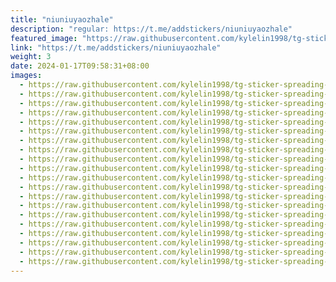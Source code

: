 ```yaml
---
title: "niuniuyaozhale"
description: "regular: https://t.me/addstickers/niuniuyaozhale"
featured_image: "https://raw.githubusercontent.com/kylelin1998/tg-sticker-spreading-worldwide-images/main/img/c351c719-b15e-4d6a-abf0-e4700445ff3e.jpg"
link: "https://t.me/addstickers/niuniuyaozhale"
weight: 3
date: 2024-01-17T09:58:31+08:00
images:
  - https://raw.githubusercontent.com/kylelin1998/tg-sticker-spreading-worldwide-images/main/img/c351c719-b15e-4d6a-abf0-e4700445ff3e.jpg
  - https://raw.githubusercontent.com/kylelin1998/tg-sticker-spreading-worldwide-images/main/img/4aa384d0-c160-4f00-ae07-34017e74224e.jpg
  - https://raw.githubusercontent.com/kylelin1998/tg-sticker-spreading-worldwide-images/main/img/8ed19941-0a63-4b62-9896-1556776d937f.jpg
  - https://raw.githubusercontent.com/kylelin1998/tg-sticker-spreading-worldwide-images/main/img/0c372d16-25de-4954-aaf0-77e9c1164355.jpg
  - https://raw.githubusercontent.com/kylelin1998/tg-sticker-spreading-worldwide-images/main/img/3fc9fe90-a8a4-4047-9c21-691f9d5ab8e5.jpg
  - https://raw.githubusercontent.com/kylelin1998/tg-sticker-spreading-worldwide-images/main/img/11b3d35d-07ed-4dbc-963f-e915118c0774.jpg
  - https://raw.githubusercontent.com/kylelin1998/tg-sticker-spreading-worldwide-images/main/img/ce37dd47-14fc-43bc-b812-45c6dae08ffb.jpg
  - https://raw.githubusercontent.com/kylelin1998/tg-sticker-spreading-worldwide-images/main/img/6f4ffc52-5aac-4e37-9f1a-8bb7b51b5904.jpg
  - https://raw.githubusercontent.com/kylelin1998/tg-sticker-spreading-worldwide-images/main/img/e5a5d90b-f71a-4f4f-8b61-7295be5ce477.jpg
  - https://raw.githubusercontent.com/kylelin1998/tg-sticker-spreading-worldwide-images/main/img/fc776d60-1b67-4e69-96b6-329dda74df7d.jpg
  - https://raw.githubusercontent.com/kylelin1998/tg-sticker-spreading-worldwide-images/main/img/8609c108-adca-43fc-b43f-0b34151030e1.jpg
  - https://raw.githubusercontent.com/kylelin1998/tg-sticker-spreading-worldwide-images/main/img/5efbd82f-a17e-4e17-87ff-5d2414dc1a1b.jpg
  - https://raw.githubusercontent.com/kylelin1998/tg-sticker-spreading-worldwide-images/main/img/e2c13470-6342-4b7d-97e8-be38775c8600.jpg
  - https://raw.githubusercontent.com/kylelin1998/tg-sticker-spreading-worldwide-images/main/img/53dba41b-c7ee-4837-a8bc-9f09fec8f194.jpg
  - https://raw.githubusercontent.com/kylelin1998/tg-sticker-spreading-worldwide-images/main/img/1c684867-b28e-431c-a4da-653754bd3ef5.jpg
  - https://raw.githubusercontent.com/kylelin1998/tg-sticker-spreading-worldwide-images/main/img/7bd1b7d6-00ac-452c-baea-bff367b80ffb.jpg
  - https://raw.githubusercontent.com/kylelin1998/tg-sticker-spreading-worldwide-images/main/img/446d4b1d-33a3-4d55-8346-2f40963d9759.jpg
  - https://raw.githubusercontent.com/kylelin1998/tg-sticker-spreading-worldwide-images/main/img/7d4f8ceb-bfef-406c-ba81-657c95be8ea5.jpg
  - https://raw.githubusercontent.com/kylelin1998/tg-sticker-spreading-worldwide-images/main/img/f625ba8b-0eb0-445d-86fc-5fdc4e5d3888.jpg
  - https://raw.githubusercontent.com/kylelin1998/tg-sticker-spreading-worldwide-images/main/img/bb8ee124-24dd-4cbd-8d77-cac2560b0a30.jpg
---
```

